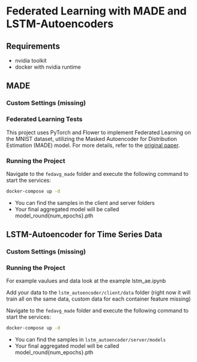 # Federated Learning with MADE and LSTM-Autoencoders

## Requirements

- nvidia toolkit
- docker with nvidia runtime


## MADE
### Custom Settings (missing)

### Federated Learning Tests

This project uses PyTorch and Flower to implement Federated Learning on the MNIST dataset, utilizing the Masked Autoencoder for Distribution Estimation (MADE) model. For more details, refer to the [original paper](https://arxiv.org/abs/1502.03509).

### Running the Project

Navigate to the `fedavg_made` folder and execute the following command to start the services:

```sh
docker-compose up -d
```

- You can find the samples in the client and server folders
- Your final aggregated model will be called model_round{num_epochs}.pth

## LSTM-Autoencoder for Time Series Data
### Custom Settings (missing)

### Running the Project

For example vaulues and data look at the example lstm_ae.ipynb

Add your data to the `lstm_autoencoder/client/data` folder (right now it will train all on the same data, custom data for each container feature missing)

Navigate to the `fedavg_made` folder and execute the following command to start the services:

```sh
docker-compose up -d
```

- You can find the samples in `lstm_autoencoder/server/models`
- Your final aggregated model will be called model_round{num_epochs}.pth
